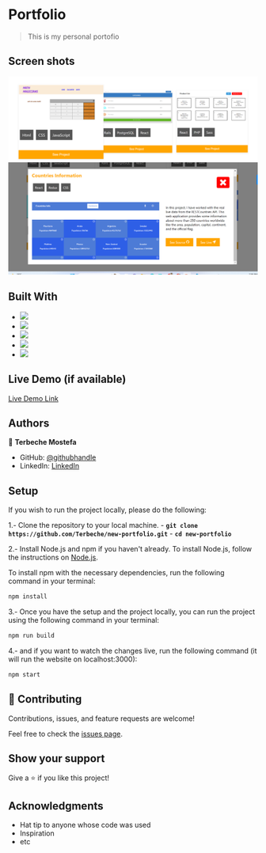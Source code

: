 # Portfolio

>This is my personal portofio 

## Screen shots

 ![](./screen/screen01.png)
 ![](./screen/screen02.png)

## Built With

- ![](https://img.shields.io/badge/REACT-blue)
- ![](https://img.shields.io/badge/Github-blueviolet)
- ![](https://img.shields.io/badge/Javascript-blue)
- ![](https://img.shields.io/badge/HTML-purple)
- ![](https://img.shields.io/badge/CSS-blue)

## Live Demo (if available)

[Live Demo Link](https://mostefa-portfolio.netlify.app/)

## Authors

👤 **Terbeche Mostefa**

- GitHub: [@githubhandle](https://github.com/Terbeche)
- LinkedIn: [LinkedIn](https://www.linkedin.com/in/mustapha-terbeche/)

## Setup

If you wish to run the project locally, please do the following:

1.- Clone the repository to your local machine. - **`git clone https://github.com/Terbeche/new-portfolio.git`** - **`cd new-portfolio`**

2.- Install Node.js and npm if you haven't already.
To install Node.js, follow the instructions on [Node.js](https://nodejs.org/en/).

To install npm with the necessary dependencies, run the following command in your terminal:

```bash
npm install
```

3.- Once you have the setup and the project locally, you can run the project using the following command in your terminal:

```bash
npm run build
```

4.- and if you want to watch the changes live, run the following command (it will run the website on localhost:3000):

```bash
npm start
```

## 🤝 Contributing

Contributions, issues, and feature requests are welcome!

Feel free to check the [issues page](https://github.com/Terbeche/new-portfolio/issues).

## Show your support

Give a ⭐️ if you like this project!

## Acknowledgments

- Hat tip to anyone whose code was used
- Inspiration
- etc
